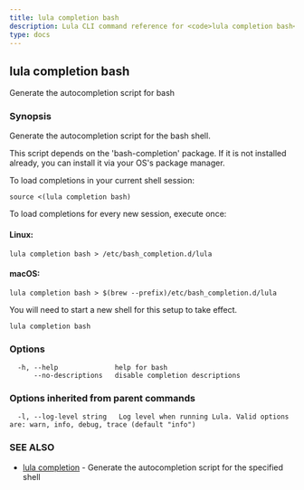 ```yaml
---
title: lula completion bash
description: Lula CLI command reference for <code>lula completion bash</code>.
type: docs
---
```

## lula completion bash

Generate the autocompletion script for bash

### Synopsis

Generate the autocompletion script for the bash shell.

This script depends on the 'bash-completion' package.
If it is not installed already, you can install it via your OS's package manager.

To load completions in your current shell session:

	source <(lula completion bash)

To load completions for every new session, execute once:

#### Linux:

	lula completion bash > /etc/bash_completion.d/lula

#### macOS:

	lula completion bash > $(brew --prefix)/etc/bash_completion.d/lula

You will need to start a new shell for this setup to take effect.


```
lula completion bash
```

### Options

```
  -h, --help              help for bash
      --no-descriptions   disable completion descriptions
```

### Options inherited from parent commands

```
  -l, --log-level string   Log level when running Lula. Valid options are: warn, info, debug, trace (default "info")
```

### SEE ALSO

* [lula completion](./lula_completion.md)	 - Generate the autocompletion script for the specified shell

